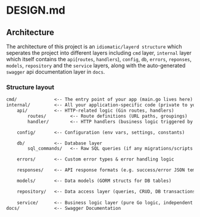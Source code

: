 # DESIGN.md

## Architecture

The architecture of this project is an `idiomatic/layerd structure` which seperates the project into different layers including `cmd` layer, `internal` layer which itself contains the `api`(`routes`, `handlers`), `config`, `db`, `errors`, `reponses`, `models`, `repository` and the `service` layers, along with the auto-generated `swagger` api documentation layer in `docs`.

### Structure layout

``` txt
cmd/              <-- The entry point of your app (main.go lives here)
internal/         <-- All your application-specific code (private to your project)
    api/          <-- HTTP-related logic (Gin routes, handlers)
        routes/         <-- Route definitions (URL paths, groupings)
        handler/        <-- HTTP handlers (business logic triggered by API calls)

    config/       <-- Configuration (env vars, settings, constants)

    db/           <-- Database layer
        sql_commands/   <-- Raw SQL queries (if any migrations/scripts are here)

    errors/       <-- Custom error types & error handling logic

    responses/    <-- API response formats (e.g. success/error JSON templates)

    models/       <-- Data models (GORM structs for DB tables)

    repository/   <-- Data access layer (queries, CRUD, DB transactions)
    
    service/      <-- Business logic layer (pure Go logic, independent of HTTP or DB)
docs/             <-- Swagger Documentation 
```
